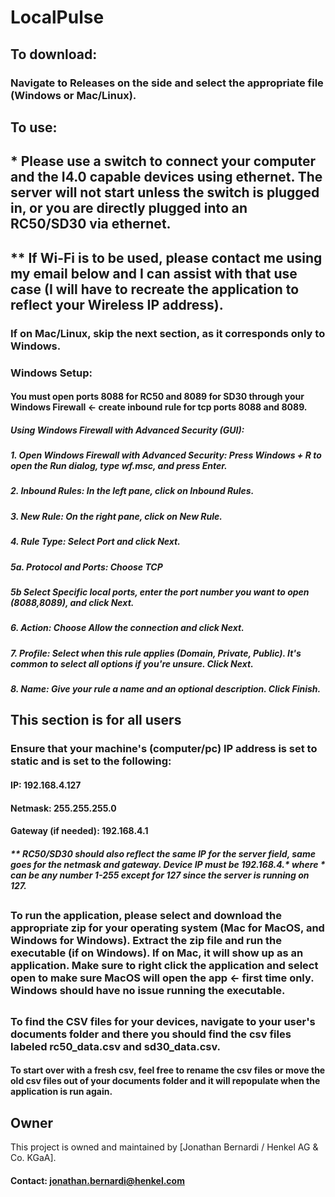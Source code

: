 # LocalPulse
## To download:
### Navigate to Releases on the side and select the appropriate file (Windows or Mac/Linux).
## To use:
## * Please use a switch to connect your computer and the I4.0 capable devices using ethernet. The server will not start unless the switch is plugged in, or you are directly plugged into an RC50/SD30 via ethernet.
## ** If Wi-Fi is to be used, please contact me using my email below and I can assist with that use case (I will have to recreate the application to reflect your Wireless IP address).
### If on Mac/Linux, skip the next section, as it corresponds only to Windows.
### Windows Setup:
#### You must open ports 8088 for RC50 and 8089 for SD30 through your Windows Firewall <- create inbound rule for tcp ports 8088 and 8089.
##### Using Windows Firewall with Advanced Security (GUI):
##### 1. Open Windows Firewall with Advanced Security: Press Windows + R to open the Run dialog, type wf.msc, and press Enter.
##### 2. Inbound Rules: In the left pane, click on Inbound Rules.
##### 3. New Rule: On the right pane, click on New Rule.
##### 4. Rule Type: Select Port and click Next.
##### 5a. Protocol and Ports: Choose TCP
##### 5b Select Specific local ports, enter the port number you want to open (8088,8089), and click Next.
##### 6. Action: Choose Allow the connection and click Next.
##### 7. Profile: Select when this rule applies (Domain, Private, Public). It's common to select all options if you're unsure. Click Next.
##### 8. Name: Give your rule a name and an optional description. Click Finish.
##
##  This section is for all users
### Ensure that your machine's (computer/pc) IP address is set to static and is set to the following: 
#### IP: 192.168.4.127
#### Netmask: 255.255.255.0
#### Gateway (if needed): 192.168.4.1
##### ** RC50/SD30 should also reflect the same IP for the server field, same goes for the netmask and gateway. Device IP must be 192.168.4.* where * can be any number 1-255 except for 127 since the server is running on 127.

##
### To run the application, please select and download the appropriate zip for your operating system (Mac for MacOS, and Windows for Windows). Extract the zip file and run the executable (if on Windows). If on Mac, it will show up as an application. Make sure to right click the application and select open to make sure MacOS will open the app <- first time only. Windows should have no issue running the executable. 

##
### To find the CSV files for your devices, navigate to your user's documents folder and there you should find the csv files labeled rc50_data.csv and sd30_data.csv.
#### To start over with a fresh csv, feel free to rename the csv files or move the old csv files out of your documents folder and it will repopulate when the application is run again. 
##
## Owner

This project is owned and maintained by [Jonathan Bernardi / Henkel AG & Co. KGaA].

#### Contact: jonathan.bernardi@henkel.com
